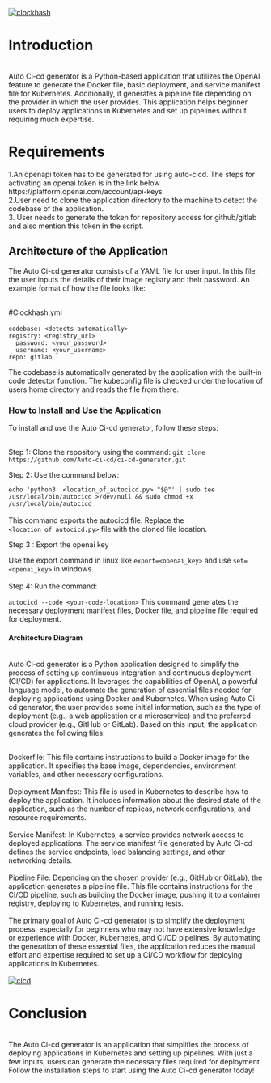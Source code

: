 
<a href="https://imgbb.com/"><img src="https://i.ibb.co/vXHbKvz/image.png" alt="clockhash" border="0"></a>
<h1><b>Introduction</h1></b>
<br>
Auto Ci-cd generator is a Python-based application that utilizes the OpenAI feature to generate the Docker file, basic deployment, and service manifest file for Kubernetes. Additionally, it generates a pipeline file depending on the provider in which the user provides. This application helps beginner users to deploy applications in Kubernetes and set up pipelines without requiring much expertise.
<br>


<h1><b>Requirements</h1></b>
1.An openapi token has to be generated for using auto-cicd. The steps for activating an openai token is in the link below
<br>
https://platform.openai.com/account/api-keys
<br>
2.User need to clone the application directory to the machine to detect the codebase of the application.
<br>
3. User needs to generate the token for repository access for github/gitlab and also mention this token in the script.
<h2><b2>Architecture of the Application</h2></b2>
The Auto Ci-cd generator consists of a YAML file for user input. In this file, the user inputs the details of their image registry and their password. An example format of how the file looks like:
<br>
<br>

#Clockhash.yml
<br>
<br>
`codebase: <detects-automatically>`
<br>
`registry: <registry_url>`
<br>
   `  password: <your_password>`
  <br>
   `  username: <your_username>`
  <br>
`repo: gitlab`
<br>


The codebase is automatically generated by the application with the built-in code detector function. The kubeconfig file is checked under the location of users home directory and reads the file from there.
<br>


<h3><b3>How to Install and Use the Application</h3></b3>
To install and use the Auto Ci-cd generator, follow these steps:
<br></br>


<b4>Step 1</b4>: Clone the repository using the command:
`git clone https://github.com/Auto-ci-cd/ci-cd-generator.git`

<b5>Step 2</b5>: Use the command below:

`echo 'python3  <location_of_autocicd.py> "$@"' | sudo tee /usr/local/bin/autocicd >/dev/null && sudo chmod +x /usr/local/bin/autocicd`
<br></br>
This command exports the autocicd file. Replace the `<location_of_autocicd.py>` file with the cloned file location.

<b7> Step 3 </b7>: Export the openai key

Use the export command in linux like `export=<openai_key>` and use `set=<openai_key>` in windows.
<br></br>
<b6>Step 4</b6>: Run the command:

`autocicd --code <your-code-location>`
This command generates the necessary deployment manifest files, Docker file, and pipeline file required for deployment.
<br>

<h4><b4>Architecture Diagram</h4></b4>
<br>
Auto Ci-cd generator is a Python application designed to simplify the process of setting up continuous integration and continuous deployment (CI/CD) for applications. It leverages the capabilities of OpenAI, a powerful language model, to automate the generation of essential files needed for deploying applications using Docker and Kubernetes.
When using Auto Ci-cd generator, the user provides some initial information, such as the type of deployment (e.g., a web application or a microservice) and the preferred cloud provider (e.g., GitHub or GitLab). Based on this input, the application generates the following files:
<br>
<br>

Dockerfile: This file contains instructions to build a Docker image for the application. It specifies the base image, dependencies, environment variables, and other necessary configurations.
<br>
<br>
Deployment Manifest: This file is used in Kubernetes to describe how to deploy the application. It includes information about the desired state of the application, such as the number of replicas, network configurations, and resource requirements.
<br>
<br>
Service Manifest: In Kubernetes, a service provides network access to deployed applications. The service manifest file generated by Auto Ci-cd defines the service endpoints, load balancing settings, and other networking details.
<br>
<br>
Pipeline File: Depending on the chosen provider (e.g., GitHub or GitLab), the application generates a pipeline file. This file contains instructions for the CI/CD pipeline, such as building the Docker image, pushing it to a container registry, deploying to Kubernetes, and running tests.
<br>
<br>
The primary goal of Auto Ci-cd generator is to simplify the deployment process, especially for beginners who may not have extensive knowledge or experience with Docker, Kubernetes, and CI/CD pipelines. By automating the generation of these essential files, the application reduces the manual effort and expertise required to set up a CI/CD workflow for deploying applications in Kubernetes.
  <br></br>
  <a href="https://ibb.co/tMGjZLX"><img src="https://i.ibb.co/vxFysXY/cicd.jpg" alt="cicd" border="0"></a>
<br>

<h1><b>Conclusion</h1></b>
<br>
The Auto Ci-cd generator is an application that simplifies the process of deploying applications in Kubernetes and setting up pipelines. With just a few inputs, users can generate the necessary files required for deployment. Follow the installation steps to start using the Auto Ci-cd generator today!
